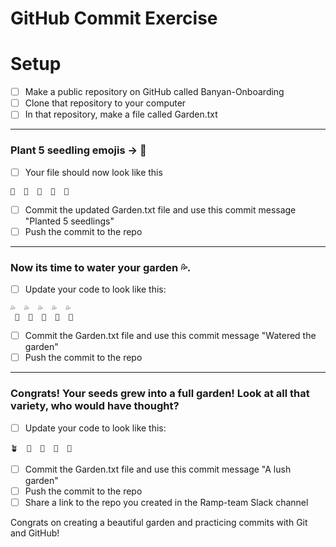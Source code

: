 # GitHub Commit Exercise

# Setup

- [ ] Make a public repository on GitHub called Banyan-Onboarding
- [ ] Clone that repository to your computer
- [ ] In that repository, make a file called Garden.txt

---

### Plant 5 seedling emojis →  🌱

- [ ] Your file should now look like this

```
🌱  🌱  🌱  🌱  🌱
```

- [ ] Commit the updated Garden.txt file and use this commit message "Planted 5 seedlings"
- [ ] Push the commit to the repo

---

### Now its time to water your garden 💦.

- [ ] Update your code to look like this:

```
💦  💦  💦  💦  💦  
 🌱  🌱  🌱  🌱  🌱
```

- [ ] Commit the Garden.txt file and use this commit message "Watered the garden"
- [ ] Push the commit to the repo

---

### Congrats! Your seeds grew into a full garden! Look at all that variety, who would have thought?

- [ ] Update your code to look like this:

```
🪴  🌵  🌴  🌳  🌲 
```

- [ ] Commit the Garden.txt file and use this commit message "A lush garden"
- [ ] Push the commit to the repo
- [ ] Share a link to the repo you created in the Ramp-team Slack channel

Congrats on creating a beautiful garden and practicing commits with Git and GitHub!